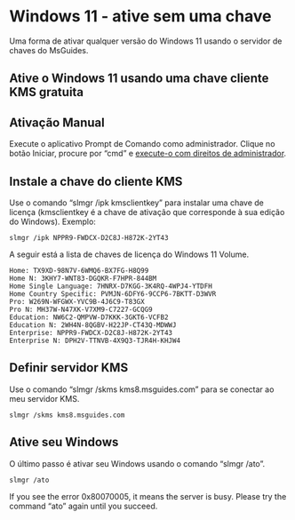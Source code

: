# Windows 11 - ative sem uma chave
Uma forma de ativar qualquer versão do Windows 11 usando o servidor de chaves do MsGuides.
## Ative o  Windows 11 usando uma chave cliente KMS gratuita
## Ativação Manual

Execute o aplicativo Prompt de Comando como administrador.
Clique no botão Iniciar, procure por “cmd” e [execute-o com direitos de administrador](https://msguides.com/open-command-prompt-admin).

## Instale a chave do cliente KMS
Use o comando “slmgr /ipk kmsclientkey” para instalar uma chave de licença (kmsclientkey é a chave de ativação que corresponde à sua edição do Windows).
Exemplo: 
```
slmgr /ipk NPPR9-FWDCX-D2C8J-H872K-2YT43
```

A seguir está a lista de chaves de licença do Windows 11 Volume.
```
Home: TX9XD-98N7V-6WMQ6-BX7FG-H8Q99
Home N: 3KHY7-WNT83-DGQKR-F7HPR-844BM
Home Single Language: 7HNRX-D7KGG-3K4RQ-4WPJ4-YTDFH
Home Country Specific: PVMJN-6DFY6-9CCP6-7BKTT-D3WVR
Pro: W269N-WFGWX-YVC9B-4J6C9-T83GX
Pro N: MH37W-N47XK-V7XM9-C7227-GCQG9
Education: NW6C2-QMPVW-D7KKK-3GKT6-VCFB2
Education N: 2WH4N-8QGBV-H22JP-CT43Q-MDWWJ
Enterprise: NPPR9-FWDCX-D2C8J-H872K-2YT43
Enterprise N: DPH2V-TTNVB-4X9Q3-TJR4H-KHJW4
```

## Definir servidor KMS

Use o comando “slmgr /skms kms8.msguides.com” para se conectar ao meu servidor KMS.
```
slmgr /skms kms8.msguides.com
```

## Ative seu Windows

O último passo é ativar seu Windows usando o comando “slmgr /ato”.
```
slmgr /ato
```

If you see the error 0x80070005, it means the server is busy. Please try the command “ato” again until you succeed.

